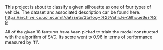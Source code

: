 This project is about to classify a given silhouette as one of four types of vehicle. The dataset and associated description can be found here. https://archive.ics.uci.edu/ml/datasets/Statlog+%28Vehicle+Silhouettes%29

All of the given 18 features have been picked to triain the model constructed with the algorithm of SVC. Its score went to 0.96 in terms of performance measured by 'f1'.
